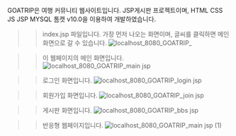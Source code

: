 GOATRIP은 여행 커뮤니티 웹사이트입니다.
JSP게시판 프로젝트이며, HTML CSS JS JSP MYSQL 톰캣 v10.0을 이용하여 개발하였습니다. 



>> index.jsp 파일입니다. 가장 먼저 나오는 화면이며, 글씨를 클릭하면 메인 화면으로 갈 수 있습니다.
![localhost_8080_GOATRIP_](https://user-images.githubusercontent.com/127868594/226675031-18da39f9-fda8-4296-9d26-1a8adfe024b0.png)




>> 이 웹페이지의 메인 화면입니다.
![localhost_8080_GOATRIP_main jsp](https://user-images.githubusercontent.com/127868594/226675408-d088b26b-5340-4cb9-9ce0-f552cd39f731.png)




>> 로그인 화면입니다.
![localhost_8080_GOATRIP_login jsp](https://user-images.githubusercontent.com/127868594/226675707-566895fd-e580-4270-88e5-0087b4e9dff4.png)





>> 회원가입 화면입니다.
![localhost_8080_GOATRIP_join jsp](https://user-images.githubusercontent.com/127868594/226675966-c7c578ea-fbcf-4e6f-b419-d0d6e96acaed.png)




>> 게시판 화면입니다.
![localhost_8080_GOATRIP_bbs jsp](https://user-images.githubusercontent.com/127868594/226676357-64c8b43e-9553-4ae4-a242-c46198811c30.png)




>> 반응형 웹페이지입니다.
![localhost_8080_GOATRIP_main jsp (1)](https://user-images.githubusercontent.com/127868594/226676742-9f58e8eb-8fb2-469d-bf8f-8898a68059ed.png)


